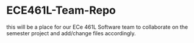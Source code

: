 # ECE461L-Team-Repo

this will be a place for our ECe 461L Software team to collaborate on the semester project and add/change files accordingly.
